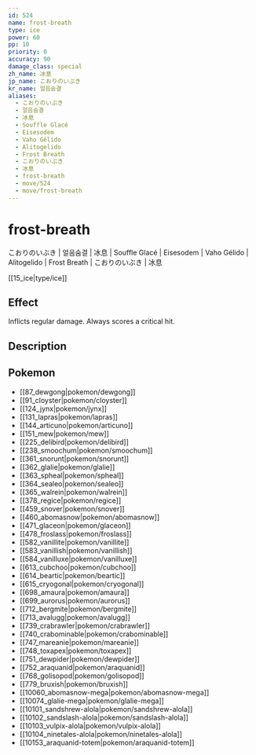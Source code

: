 ```yaml
---
id: 524
name: frost-breath
type: ice
power: 60
pp: 10
priority: 0
accuracy: 90
damage_class: special
zh_name: 冰息
jp_name: こおりのいぶき
kr_name: 얼음숨결
aliases:
  - こおりのいぶき
  - 얼음숨결
  - 冰息
  - Souffle Glacé
  - Eisesodem
  - Vaho Gélido
  - Alitogelido
  - Frost Breath
  - こおりのいぶき
  - 冰息
  - frost-breath
  - move/524
  - move/frost-breath
---
```

# frost-breath
    
こおりのいぶき | 얼음숨결 | 冰息 | Souffle Glacé | Eisesodem | Vaho Gélido | Alitogelido | Frost Breath | こおりのいぶき | 冰息

[[15_ice|type/ice]]

## Effect

Inflicts regular damage.  Always scores a critical hit.

## Description



## Pokemon

- [[87_dewgong|pokemon/dewgong]]
- [[91_cloyster|pokemon/cloyster]]
- [[124_jynx|pokemon/jynx]]
- [[131_lapras|pokemon/lapras]]
- [[144_articuno|pokemon/articuno]]
- [[151_mew|pokemon/mew]]
- [[225_delibird|pokemon/delibird]]
- [[238_smoochum|pokemon/smoochum]]
- [[361_snorunt|pokemon/snorunt]]
- [[362_glalie|pokemon/glalie]]
- [[363_spheal|pokemon/spheal]]
- [[364_sealeo|pokemon/sealeo]]
- [[365_walrein|pokemon/walrein]]
- [[378_regice|pokemon/regice]]
- [[459_snover|pokemon/snover]]
- [[460_abomasnow|pokemon/abomasnow]]
- [[471_glaceon|pokemon/glaceon]]
- [[478_froslass|pokemon/froslass]]
- [[582_vanillite|pokemon/vanillite]]
- [[583_vanillish|pokemon/vanillish]]
- [[584_vanilluxe|pokemon/vanilluxe]]
- [[613_cubchoo|pokemon/cubchoo]]
- [[614_beartic|pokemon/beartic]]
- [[615_cryogonal|pokemon/cryogonal]]
- [[698_amaura|pokemon/amaura]]
- [[699_aurorus|pokemon/aurorus]]
- [[712_bergmite|pokemon/bergmite]]
- [[713_avalugg|pokemon/avalugg]]
- [[739_crabrawler|pokemon/crabrawler]]
- [[740_crabominable|pokemon/crabominable]]
- [[747_mareanie|pokemon/mareanie]]
- [[748_toxapex|pokemon/toxapex]]
- [[751_dewpider|pokemon/dewpider]]
- [[752_araquanid|pokemon/araquanid]]
- [[768_golisopod|pokemon/golisopod]]
- [[779_bruxish|pokemon/bruxish]]
- [[10060_abomasnow-mega|pokemon/abomasnow-mega]]
- [[10074_glalie-mega|pokemon/glalie-mega]]
- [[10101_sandshrew-alola|pokemon/sandshrew-alola]]
- [[10102_sandslash-alola|pokemon/sandslash-alola]]
- [[10103_vulpix-alola|pokemon/vulpix-alola]]
- [[10104_ninetales-alola|pokemon/ninetales-alola]]
- [[10153_araquanid-totem|pokemon/araquanid-totem]]


